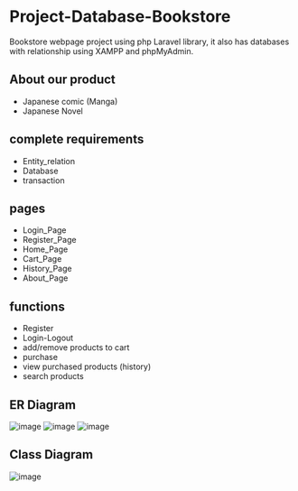 # Project-Database-Bookstore
Bookstore webpage project using php Laravel library, it also has databases with relationship using XAMPP and phpMyAdmin.


## About our product
  - Japanese comic (Manga)
  - Japanese Novel
  
## complete requirements
  - Entity_relation 
  - Database 
  - transaction

## pages
  - Login_Page
  - Register_Page
  - Home_Page
  - Cart_Page
  - History_Page
  - About_Page
 
## functions
  - Register
  - Login-Logout
  - add/remove products to cart
  - purchase
  - view purchased products (history)
  - search products


## ER Diagram
![image](https://user-images.githubusercontent.com/76035337/200223344-a8756fe1-aa79-4755-b295-5dec8d55a82a.png)
![image](https://user-images.githubusercontent.com/76035337/200223393-594c0190-fd51-43ee-adda-712e61b45ddc.png)
![image](https://user-images.githubusercontent.com/76035337/200223424-4fc48e9f-0f3c-4ee1-9f49-f58faca9701b.png)

## Class Diagram
![image](https://user-images.githubusercontent.com/76035337/200223941-6775e669-5c39-43bc-8512-fbe0152271d7.png)
